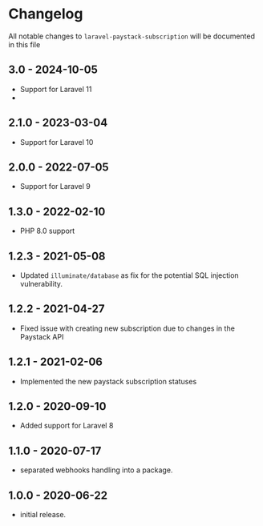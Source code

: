 # Changelog

All notable changes to `laravel-paystack-subscription` will be documented in this file

## 3.0 - 2024-10-05
- Support for Laravel 11
- 
## 2.1.0 - 2023-03-04
- Support for Laravel 10

## 2.0.0 - 2022-07-05
- Support for Laravel 9

## 1.3.0 - 2022-02-10
- PHP 8.0 support

## 1.2.3 - 2021-05-08
- Updated `illuminate/database` as fix for the potential SQL injection vulnerability.

## 1.2.2 - 2021-04-27
- Fixed issue with creating new subscription due to changes in the Paystack API

## 1.2.1 - 2021-02-06
- Implemented the new paystack subscription statuses

## 1.2.0 - 2020-09-10
- Added support for Laravel 8

## 1.1.0 - 2020-07-17
- separated webhooks handling into a package.

## 1.0.0 - 2020-06-22
- initial release.

